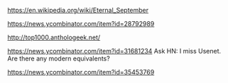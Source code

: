 https://en.wikipedia.org/wiki/Eternal_September

https://news.ycombinator.com/item?id=28792989

http://top1000.anthologeek.net/

https://news.ycombinator.com/item?id=31681234 Ask HN: I miss Usenet. Are there any modern equivalents?

https://news.ycombinator.com/item?id=35453769